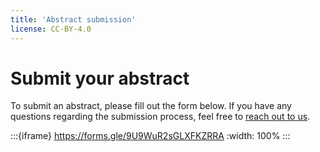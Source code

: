 ```yaml
---
title: 'Abstract submission'
license: CC-BY-4.0
---
```



# Submit your abstract
To submit an abstract, please fill out the form below. If you have any questions regarding the submission process, feel free to [reach out to us](ossfe2025@gmail.com).

:::{iframe} https://forms.gle/9U9WuR2sGLXFKZRRA
:width: 100%
:::